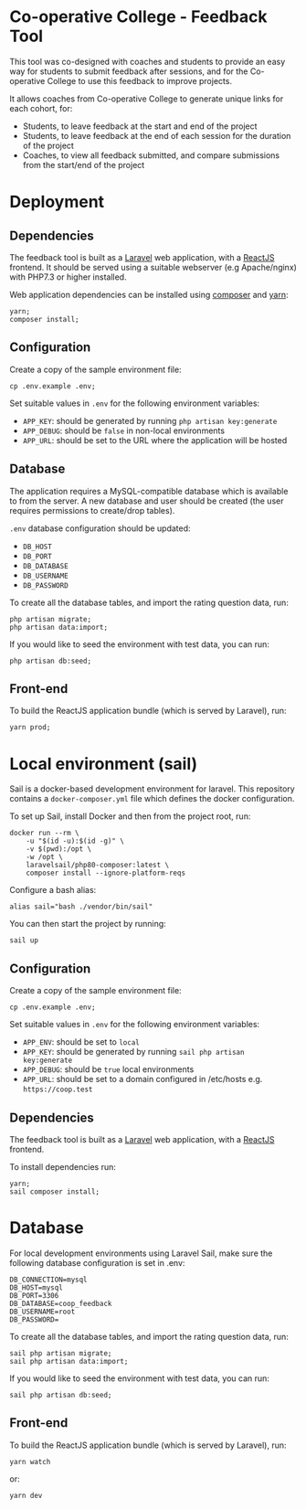 # Co-operative College - Feedback Tool

This tool was co-designed with coaches and students to provide an easy way for students to submit feedback after sessions, and for the Co-operative College to use this feedback to improve projects.

It allows coaches from Co-operative College to generate unique links for each cohort, for:

- Students, to leave feedback at the start and end of the project
- Students, to leave feedback at the end of each session for the duration of the project
- Coaches, to view all feedback submitted, and compare submissions from the start/end of the project

# Deployment

## Dependencies

The feedback tool is built as a [Laravel](https://laravel.com/) web application, with a [ReactJS](https://reactjs.org/) frontend. It should be served using a suitable webserver (e.g Apache/nginx) with PHP7.3 or higher installed.

Web application dependencies can be installed using [composer](https://getcomposer.org/) and [yarn](https://yarnpkg.com/):

```
yarn;
composer install;
```

## Configuration

Create a copy of the sample environment file:

```
cp .env.example .env;
```

Set suitable values in `.env` for the following environment variables:

- `APP_KEY`: should be generated by running `php artisan key:generate`
- `APP_DEBUG`: should be `false` in non-local environments
- `APP_URL`: should be set to the URL where the application will be hosted

## Database

The application requires a MySQL-compatible database which is available to from the server. A new database and user should be created (the user requires permissions to create/drop tables).

`.env` database configuration should be updated:

- `DB_HOST`
- `DB_PORT`
- `DB_DATABASE`
- `DB_USERNAME`
- `DB_PASSWORD`

To create all the database tables, and import the rating question data, run:

```
php artisan migrate;
php artisan data:import;
```

If you would like to seed the environment with test data, you can run:

```
php artisan db:seed;
```

## Front-end

To build the ReactJS application bundle (which is served by Laravel), run:

```
yarn prod;
```

# Local environment (sail)

Sail is a docker-based development environment for laravel. This repository contains a `docker-composer.yml` file which defines the docker configuration.

To set up Sail, install Docker and then from the project root, run:

```
docker run --rm \
    -u "$(id -u):$(id -g)" \
    -v $(pwd):/opt \
    -w /opt \
    laravelsail/php80-composer:latest \
    composer install --ignore-platform-reqs
```

Configure a bash alias:

```
alias sail="bash ./vendor/bin/sail"
```

You can then start the project by running:

```
sail up
```

## Configuration

Create a copy of the sample environment file:

```
cp .env.example .env;
```

Set suitable values in `.env` for the following environment variables:

- `APP_ENV`: should be set to `local`
- `APP_KEY`: should be generated by running `sail php artisan key:generate`
- `APP_DEBUG`: should be `true` local environments
- `APP_URL`: should be set to a domain configured in /etc/hosts e.g. `https://coop.test`

## Dependencies

The feedback tool is built as a [Laravel](https://laravel.com/) web application, with a [ReactJS](https://reactjs.org/) frontend.

To install dependencies run:

```
yarn;
sail composer install;
```

# Database

For local development environments using Laravel Sail, make sure the following database configuration is set in .env:

```
DB_CONNECTION=mysql
DB_HOST=mysql
DB_PORT=3306
DB_DATABASE=coop_feedback
DB_USERNAME=root
DB_PASSWORD=
```

To create all the database tables, and import the rating question data, run:

```
sail php artisan migrate;
sail php artisan data:import;
```

If you would like to seed the environment with test data, you can run:

```
sail php artisan db:seed;
```

## Front-end

To build the ReactJS application bundle (which is served by Laravel), run:

```
yarn watch
```

or:

```
yarn dev
```
